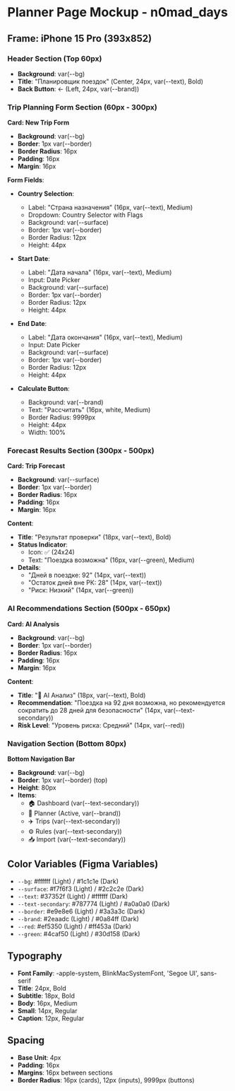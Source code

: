 # Planner Page Mockup - n0mad_days

## Frame: iPhone 15 Pro (393x852)

### Header Section (Top 60px)
- **Background**: var(--bg)
- **Title**: "Планировщик поездок" (Center, 24px, var(--text), Bold)
- **Back Button**: ← (Left, 24px, var(--brand))

### Trip Planning Form Section (60px - 300px)
**Card: New Trip Form**
- **Background**: var(--bg)
- **Border**: 1px var(--border)
- **Border Radius**: 16px
- **Padding**: 16px
- **Margin**: 16px

**Form Fields**:
- **Country Selection**:
  - Label: "Страна назначения" (16px, var(--text), Medium)
  - Dropdown: Country Selector with Flags
  - Background: var(--surface)
  - Border: 1px var(--border)
  - Border Radius: 12px
  - Height: 44px

- **Start Date**:
  - Label: "Дата начала" (16px, var(--text), Medium)
  - Input: Date Picker
  - Background: var(--surface)
  - Border: 1px var(--border)
  - Border Radius: 12px
  - Height: 44px

- **End Date**:
  - Label: "Дата окончания" (16px, var(--text), Medium)
  - Input: Date Picker
  - Background: var(--surface)
  - Border: 1px var(--border)
  - Border Radius: 12px
  - Height: 44px

- **Calculate Button**:
  - Background: var(--brand)
  - Text: "Рассчитать" (16px, white, Medium)
  - Border Radius: 9999px
  - Height: 44px
  - Width: 100%

### Forecast Results Section (300px - 500px)
**Card: Trip Forecast**
- **Background**: var(--surface)
- **Border**: 1px var(--border)
- **Border Radius**: 16px
- **Padding**: 16px
- **Margin**: 16px

**Content**:
- **Title**: "Результат проверки" (18px, var(--text), Bold)
- **Status Indicator**: 
  - Icon: ✅ (24x24)
  - Text: "Поездка возможна" (16px, var(--green), Medium)
- **Details**:
  - "Дней в поездке: 92" (14px, var(--text))
  - "Остаток дней вне РК: 28" (14px, var(--text))
  - "Риск: Низкий" (14px, var(--green))

### AI Recommendations Section (500px - 650px)
**Card: AI Analysis**
- **Background**: var(--bg)
- **Border**: 1px var(--border)
- **Border Radius**: 16px
- **Padding**: 16px
- **Margin**: 16px

**Content**:
- **Title**: "🤖 AI Анализ" (18px, var(--text), Bold)
- **Recommendation**: "Поездка на 92 дня возможна, но рекомендуется сократить до 28 дней для безопасности" (14px, var(--text-secondary))
- **Risk Level**: "Уровень риска: Средний" (14px, var(--red))

### Navigation Section (Bottom 80px)
**Bottom Navigation Bar**
- **Background**: var(--bg)
- **Border**: 1px var(--border) (top)
- **Height**: 80px
- **Items**:
  - 🏠 Dashboard (var(--text-secondary))
  - 📅 Planner (Active, var(--brand))
  - ✈️ Trips (var(--text-secondary))
  - ⚙️ Rules (var(--text-secondary))
  - 📥 Import (var(--text-secondary))

## Color Variables (Figma Variables)
- `--bg`: #ffffff (Light) / #1c1c1e (Dark)
- `--surface`: #f7f6f3 (Light) / #2c2c2e (Dark)
- `--text`: #37352f (Light) / #ffffff (Dark)
- `--text-secondary`: #787774 (Light) / #a0a0a0 (Dark)
- `--border`: #e9e8e6 (Light) / #3a3a3c (Dark)
- `--brand`: #2eaadc (Light) / #0a84ff (Dark)
- `--red`: #ef5350 (Light) / #ff453a (Dark)
- `--green`: #4caf50 (Light) / #30d158 (Dark)

## Typography
- **Font Family**: -apple-system, BlinkMacSystemFont, 'Segoe UI', sans-serif
- **Title**: 24px, Bold
- **Subtitle**: 18px, Bold
- **Body**: 16px, Medium
- **Small**: 14px, Regular
- **Caption**: 12px, Regular

## Spacing
- **Base Unit**: 4px
- **Padding**: 16px
- **Margins**: 16px between sections
- **Border Radius**: 16px (cards), 12px (inputs), 9999px (buttons)
